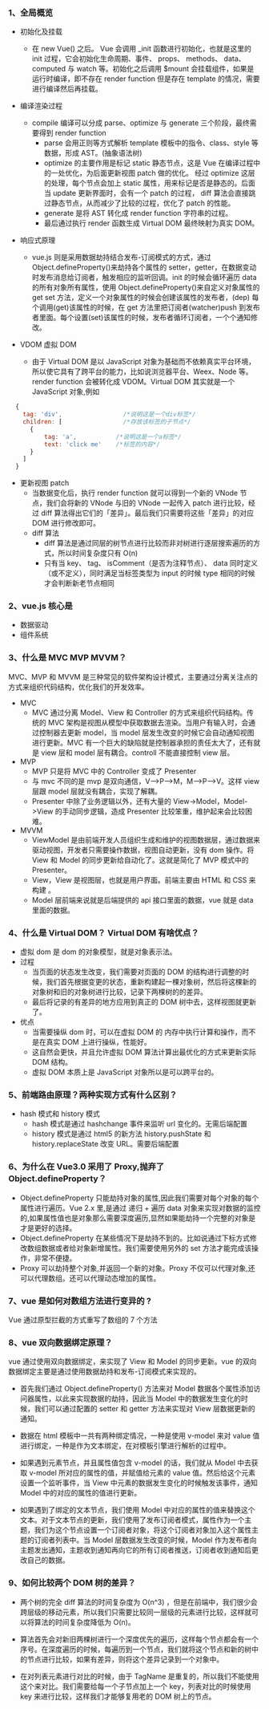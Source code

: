 ### 1、全局概览

- 初始化及挂载

  - 在 new Vue() 之后。 Vue 会调用 \_init 函数进行初始化，也就是这里的 init 过程，它会初始化生命周期、事件、 props、 methods、 data、 computed 与 watch 等。初始化之后调用 \$mount 会挂载组件，如果是运行时编译，即不存在 render function 但是存在 template 的情况，需要进行编译然后再挂载。

- 编译渲染过程

  - compile 编译可以分成 parse、optimize 与 generate 三个阶段，最终需要得到 render function
    - parse 会用正则等方式解析 template 模板中的指令、class、style 等数据，形成 AST。(抽象语法树)
    - optimize 的主要作用是标记 static 静态节点，这是 Vue 在编译过程中的一处优化，为后面更新视图 patch 做的优化。
      经过 optimize 这层的处理，每个节点会加上 static 属性，用来标记是否是静态的。后面当 update 更新界面时，会有一个 patch 的过程， diff 算法会直接跳过静态节点，从而减少了比较的过程，优化了 patch 的性能。
    - generate 是将 AST 转化成 render function 字符串的过程。
    - 最后通过执行 render 函数生成 Virtual DOM 最终映射为真实 DOM。

- 响应式原理

  - vue.js 则是采用数据劫持结合发布-订阅模式的方式，通过 Object.defineProperty()来劫持各个属性的 setter，getter，在数据变动时发布消息给订阅者，触发相应的监听回调。init 的时候会循环遍历 data 的所有对象所有属性，使用 Object.defineProperty()来自定义对象属性的 get set 方法，定义一个对象属性的时候会创建该属性的发布者，(dep)
    每个调用(get)该属性的时候，在 get 方法里把订阅者(watcher)push 到发布者里面。每个设置(set)该属性的时候，发布者循环订阅者，一个个通知修改。

- VDOM 虚拟 DOM
  - 由于 Virtual DOM 是以 JavaScript 对象为基础而不依赖真实平台环境，所以使它具有了跨平台的能力，比如说浏览器平台、Weex、Node 等。render function 会被转化成 VDOM。Virtual DOM 其实就是一个 JavaScript 对象,例如

```js
  {
    tag: 'div',                 /*说明这是一个div标签*/
    children: [                 /*存放该标签的子节点*/
      {
          tag: 'a',           /*说明这是一个a标签*/
          text: 'click me'    /*标签的内容*/
      }
    ]
  }
```

- 更新视图 patch
  - 当数据变化后，执行 render function 就可以得到一个新的 VNode 节点，我们会将新的 VNode 与旧的 VNode 一起传入 patch 进行比较，经过 diff 算法得出它们的「差异」。最后我们只需要将这些「差异」的对应 DOM 进行修改即可。
  - diff 算法
    - diff 算法是通过同层的树节点进行比较而非对树进行逐层搜索遍历的方式，所以时间复杂度只有 O(n)
    - 只有当 key、 tag、 isComment（是否为注释节点）、 data 同时定义（或不定义），同时满足当标签类型为 input 的时候 type 相同的时候才会判断新老节点相同

### 2、vue.js 核心是

- 数据驱动
- 组件系统

### 3、什么是 MVC MVP MVVM？

MVC、MVP 和 MVVM 是三种常见的软件架构设计模式，主要通过分离关注点的方式来组织代码结构，优化我们的开发效率。

- MVC
  - MVC 通过分离 Model、View 和 Controller 的方式来组织代码结构。传统的 MVC 架构是视图从模型中获取数据去渲染。当用户有输入时，会通过控制器去更新 model，当 model 层发生改变的时候它会自动通知视图进行更新。MVC 有一个巨大的缺陷就是控制器承担的责任太大了，还有就是 view 层和 model 层有耦合。controll 不能直接控制 view 层。
- MVP
  - MVP 只是将 MVC 中的 Controller 变成了 Presenter
  - 与 mvc 不同的是 mvp 是双向通信，V—>P—>M，M—>P—>V。这样 view 层跟 model 层就没有耦合，实现了解耦。
  - Presenter 中除了业务逻辑以外，还有大量的 View->Model，Model->View 的手动同步逻辑，造成 Presenter 比较笨重，维护起来会比较困难。
- MVVM
  - ViewModel 是由前端开发人员组织生成和维护的视图数据层，通过数据来驱动视图，开发者只需要操作数据，视图自动更新，没有 dom 操作。将 View 和 Model 的同步更新给自动化了。这就是简化了 MVP 模式中的 Presenter。
  - View，View 是视图层，也就是用户界面。前端主要由 HTML 和 CSS 来构建 。
  - Model 层前端来说就是后端提供的 api 接口里面的数据，vue 就是 data 里面的数据。

### 4、什么是 Virtual DOM？ Virtual DOM 有啥优点？

- 虚拟 dom 是 dom 的对象模型，就是对象表示法。
- 过程
  - 当页面的状态发生改变，我们需要对页面的 DOM 的结构进行调整的时候，我们首先根据变更的状态，重新构建起一棵对象树，然后将这棵新的对象树和旧的对象树进行比较，记录下两棵树的的差异。
  - 最后将记录的有差异的地方应用到真正的 DOM 树中去，这样视图就更新了。
- 优点
  - 当需要操纵 dom 时，可以在虚拟 DOM 的 内存中执行计算和操作，而不是在真实 DOM 上进行操纵，性能好。
  - 这自然会更快，并且允许虚拟 DOM 算法计算出最优化的方式来更新实际 DOM 结构。
  - 虚拟 DOM 本质上是 JavaScript 对象所以是可以跨平台的。

### 5、前端路由原理？两种实现方式有什么区别？

- hash 模式和 history 模式
  - hash 模式是通过 hashchange 事件来监听 url 变化的。无需后端配置
  - history 模式是通过 html5 的新方法 history.pushState 和 history.replaceState 改变 URL。需要后端配置

### 6、为什么在 Vue3.0 采用了 Proxy,抛弃了 Object.defineProperty？

- Object.defineProperty 只能劫持对象的属性,因此我们需要对每个对象的每个属性进行遍历。Vue 2.x 里,是通过 递归 + 遍历 data 对象来实现对数据的监控的,如果属性值也是对象那么需要深度遍历,显然如果能劫持一个完整的对象是才是更好的选择。
- Object.defineProperty 在某些情况下是劫持不到的。比如说通过下标方式修改数组数据或者给对象新增属性。我们需要使用另外的 set 方法才能完成该操作，非常不便捷。
- Proxy 可以劫持整个对象,并返回一个新的对象。Proxy 不仅可以代理对象,还可以代理数组。还可以代理动态增加的属性。

### 7、vue 是如何对数组方法进行变异的 ?

Vue 通过原型拦截的方式重写了数组的 7 个方法

### 8、vue 双向数据绑定原理？

vue 通过使用双向数据绑定，来实现了 View 和 Model 的同步更新。vue 的双向数据绑定主要是通过使用数据劫持和发布-订阅模式来实现的。

- 首先我们通过 Object.defineProperty() 方法来对 Model 数据各个属性添加访问器属性，以此来实现数据的劫持，因此当 Model 中的数据发生变化的时候，我们可以通过配置的 setter 和 getter 方法来实现对 View 层数据更新的通知。

- 数据在 html 模板中一共有两种绑定情况，一种是使用 v-model 来对 value 值进行绑定，一种是作为文本绑定，在对模板引擎进行解析的过程中。

- 如果遇到元素节点，并且属性值包含 v-model 的话，我们就从 Model 中去获取 v-model 所对应的属性的值，并赋值给元素的 value 值。然后给这个元素设置一个监听事件，当 View 中元素的数据发生变化的时候触发该事件，通知 Model 中的对应的属性的值进行更新。

- 如果遇到了绑定的文本节点，我们使用 Model 中对应的属性的值来替换这个文本。对于文本节点的更新，我们使用了发布订阅者模式，属性作为一个主题，我们为这个节点设置一个订阅者对象，将这个订阅者对象加入这个属性主题的订阅者列表中。当 Model 层数据发生改变的时候，Model 作为发布者向主题发出通知，主题收到通知再向它的所有订阅者推送，订阅者收到通知后更改自己的数据。

### 9、如何比较两个 DOM 树的差异？

- 两个树的完全 diff 算法的时间复杂度为 O(n^3) ，但是在前端中，我们很少会跨层级的移动元素，所以我们只需要比较同一层级的元素进行比较，这样就可以将算法的时间复杂度降低为 O(n)。

- 算法首先会对新旧两棵树进行一个深度优先的遍历，这样每个节点都会有一个序号。在深度遍历的时候，每遍历到一个节点，我们就将这个节点和新的树中的节点进行比较，如果有差异，则将这个差异记录到一个对象中。

- 在对列表元素进行对比的时候，由于 TagName 是重复的，所以我们不能使用这个来对比。我们需要给每一个子节点加上一个 key，列表对比的时候使用 key 来进行比较，这样我们才能够复用老的 DOM 树上的节点。
